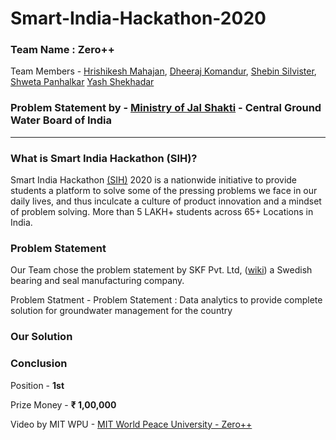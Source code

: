 # Smart-India-Hackathon-2020
### Team Name : **Zero++**
Team Members - 
[Hrishikesh Mahajan](https://github.com/mahajanhrishikesh),
[Dheeraj Komandur](www.dheerajkomandur.com),
[Shebin Silvister](https://github.com/silvistershebin), 
[Shweta Panhalkar](https://github.com/shweta61999)
[Yash Shekhadar](https://github.com/Yash-Shekhadar)
### Problem Statement by - [Ministry of Jal Shakti](http://cgwb.gov.in/) - Central Ground Water Board of India
***

### What is Smart India Hackathon (SIH)?

Smart India Hackathon [(SIH)](https://www.sih.gov.in/) 2020 is a nationwide initiative to provide students a platform to solve some of the pressing problems we face in our daily lives, and thus inculcate a culture of product innovation and a mindset of problem solving. More than 5 LAKH+ students across 65+ Locations in India.

### Problem Statement 
Our Team chose the problem statement by SKF Pvt. Ltd, ([wiki](https://en.wikipedia.org/wiki/SKF)) a Swedish bearing and seal manufacturing company.

Problem Statment - Problem Statement : Data analytics to provide complete solution for groundwater management for the country
### Our Solution



### Conclusion


Position - **1st**

Prize Money - **₹ 1,00,000**


Video by MIT WPU - [MIT World Peace University - Zero++](https://youtu.be/O8Do2Lxy6rE)

